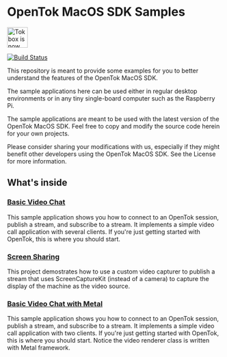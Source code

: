# OpenTok MacOS SDK Samples

<img src="https://assets.tokbox.com/img/vonage/Vonage_VideoAPI_black.svg" height="48px" alt="Tokbox is now known as Vonage" />

[![Build Status](https://travis-ci.org/opentok/opentok-macos-sdk-samples.svg?branch=main)](https://travis-ci.org/opentok/opentok-macos-sdk-samples)

This repository is meant to provide some examples for you to better understand
the features of the OpenTok MacOS SDK.

The sample applications here can be used either in regular desktop environments
or in any tiny single-board computer such as the Raspberry Pi.

The sample applications are meant to be used with the latest version of the
OpenTok MacOS SDK. Feel free to copy and modify the source code herein for your
own projects.

Please consider sharing your modifications with us, especially if they might
benefit other developers using the OpenTok MacOS SDK. See the License for more
information.

## What's inside

### [Basic Video Chat](Basic-Video-Chat)

This sample application shows you how to connect to an OpenTok session, publish
a stream, and subscribe to a stream. It implements a simple video call
application with several clients. If you're just getting started with OpenTok,
this is where you should start.

### [Screen Sharing](Screen-Sharing)

This project demostrates how to use a custom video capturer
to publish a stream that uses ScreenCaptureKit (instead of a camera) 
to capture the display of the machine as the video source.

### [Basic Video Chat with Metal](Basic-Video-Chat-Metal)

This sample application shows you how to connect to an OpenTok session, publish
a stream, and subscribe to a stream. It implements a simple video call
application with two clients. If you're just getting started with OpenTok,
this is where you should start. 
Notice the video renderer class is written with Metal framework.
